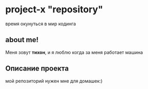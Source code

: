 # project-x "repository"

время окунуться в мир кодинга

## about me!

Меня зовут **тихон**, и я люблю когда за меня работает машина 

## Описание проекта

мой репозиторий нужен мне для домашек:)
